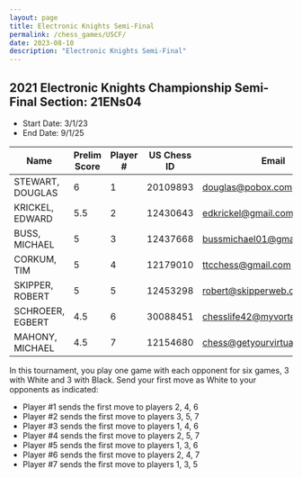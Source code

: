 ```yaml
---
layout: page
title: Electronic Knights Semi-Final
permalink: /chess_games/USCF/
date: 2023-08-10
description: "Electronic Knights Semi-Final"
---
```


## 2021 Electronic Knights Championship Semi-Final Section: 21ENs04

- Start Date: 3/1/23
- End Date: 9/1/25

| Name               | Prelim Score | Player # | US Chess ID | Email                         | Rating |
|--------------------|--------------|----------|-------------|-------------------------------|--------|
| STEWART, DOUGLAS   | 6            | 1        | 20109893    | douglas@pobox.com             | 1955   |
| KRICKEL, EDWARD    | 5.5          | 2        | 12430643    | edkrickel@gmail.com           | 2035   |
| BUSS, MICHAEL      | 5            | 3        | 12437668    | bussmichael01@gmail.com       | 2423   |
| CORKUM, TIM        | 5            | 4        | 12179010    | ttcchess@gmail.com            | 2386   |
| SKIPPER, ROBERT    | 5            | 5        | 12453298    | robert@skipperweb.org         | 1952   |
| SCHROEER, EGBERT   | 4.5          | 6        | 30088451    | chesslife42@myvortexcloud.com       | 1947   |
| MAHONY, MICHAEL    | 4.5          | 7        | 12154680    | chess@getyourvirtualcto.com   | 1735   |

In this tournament, you play one game with each opponent for six games, 3 with White and 3 with Black. Send your first move as White to your opponents as indicated:

- Player #1 sends the first move to players 2, 4, 6
- Player #2 sends the first move to players 3, 5, 7
- Player #3 sends the first move to players 1, 4, 6
- Player #4 sends the first move to players 2, 5, 7
- Player #5 sends the first move to players 1, 3, 6
- Player #6 sends the first move to players 2, 4, 7
- Player #7 sends the first move to players 1, 3, 5
